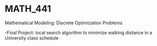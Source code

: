 # MATH_441
Mathematical Modeling: Discrete Optimization Problems

-Final Project: local search algorithm to minimize walking distance in a University class schedule

